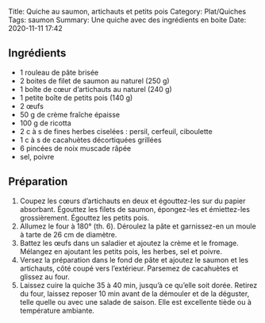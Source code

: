 Title: Quiche au saumon, artichauts et petits pois
Category: Plat/Quiches
Tags: saumon
Summary: Une quiche avec des ingrédients en boite
Date: 2020-11-11 17:42

## Ingrédients
- 1 rouleau de pâte brisée
- 2 boites de filet de saumon au naturel (250 g)
- 1 boîte de cœur d’artichauts au naturel (240 g)
- 1 petite boîte de petits pois (140 g)
- 2 œufs
- 50 g de crème fraîche épaisse
- 100 g de ricotta
- 2 c à s de fines herbes ciselées : persil, cerfeuil, ciboulette
- 1 c à s de cacahuètes décortiquées grillées
- 6 pincées de noix muscade râpée
- sel, poivre

## Préparation
1. Coupez les cœurs d’artichauts en deux et égouttez-les sur du papier absorbant. Égouttez les filets de saumon, épongez-les et émiettez-les grossièrement. Égouttez les petits pois.
2. Allumez le four à 180° (th. 6). Déroulez la pâte et garnissez-en un moule à tarte de 26 cm de diamètre.
3. Battez les œufs dans un saladier et ajoutez la crème et le fromage. Mélangez en ajoutant les petits pois, les herbes, sel et poivre.
4. Versez la préparation dans le fond de pâte et ajoutez le saumon et les artichauts, côté coupé vers l’extérieur. Parsemez de cacahuètes et glissez au four.
5. Laissez cuire la quiche 35 à 40 min, jusqu’à ce qu’elle soit dorée. Retirez du four, laissez reposer 10 min avant de la démouler et de la déguster, telle quelle ou avec une salade de saison. Elle est excellente tiède ou à température ambiante.
